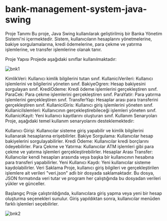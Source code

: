 # bank-management-system-java-swing

Proje Tanımı
Bu proje, Java Swing kullanılarak geliştirilmiş bir Banka Yönetim Sistemi'ni içermektedir. Sistem, kullanıcıların hesaplarını yönetmelerine, bakiye sorgulamalarına, kredi ödemelerine, para çekme ve yatırma işlemlerine, ve transfer işlemlerine olanak tanır.

Proje Yapısı
Projede aşağıdaki sınıflar kullanılmaktadır:

![bnk1](https://github.com/wayolapre/bank-management-system-java-swing/assets/116452877/21412608-a58d-4362-9dbd-058606ab7f04)

KimlikVeri: Kullanıcı kimlik bilgilerini tutan sınıf.
KullaniciVerileri: Kullanıcı işlemlerini ve bilgilerini yöneten sınıf.
BakiyeOgren: Hesap bakiyesini sorgulayan sınıf.
KrediOdeme: Kredi ödeme işlemlerini gerçekleştiren sınıf.
ParaCek: Para çekme işlemlerini gerçekleştiren sınıf.
ParaYatir: Para yatırma işlemlerini gerçekleştiren sınıf.
TransferYap: Hesaplar arası para transferini gerçekleştiren sınıf.
KullaniciGiris: Kullanıcı giriş işlemlerini yöneten sınıf.
KullaniciIslemleri: Kullanıcının gerçekleştirebileceği işlemleri yöneten sınıf.
KullaniciKayit: Yeni kullanıcı kayıtlarını oluşturan sınıf.
Kullanım Senaryoları
Proje, aşağıdaki temel kullanım senaryolarını desteklemektedir:

Kullanıcı Girişi: Kullanıcılar sisteme giriş yapabilir ve kimlik bilgilerini kullanarak hesaplarına erişebilirler.
Bakiye Sorgulama: Kullanıcılar hesap bakiyelerini sorgulayabilirler.
Kredi Ödeme: Kullanıcılar kredi borçlarını ödeyebilirler.
Para Çekme ve Yatırma: Kullanıcılar ATM işlemleri gibi para çekme ve yatırma işlemleri gerçekleştirebilirler.
Hesaplar Arası Transfer: Kullanıcılar kendi hesapları arasında veya başka bir kullanıcının hesabına para transferi yapabilirler.
Yeni Kullanıcı Kaydı: Yeni kullanıcılar sisteme kaydolabilirler.
Veri Saklama
Proje, kullanıcı giriş bilgileri ve gerçekleştirilen işlemlere ait verileri "veri.json" adlı bir dosyada saklamaktadır. Bu dosya, JSON formatında veri tutar ve program her çalıştığında bu dosyadan verileri yükler ve günceller.

Başlangıç
Proje çalıştırıldığında, kullanıcılara giriş yapma veya yeni bir hesap oluşturma seçenekleri sunulur. Giriş yapıldıktan sonra, kullanıcılar menüden farklı işlemleri seçebilirler.



![bnk2](https://github.com/wayolapre/bank-management-system-java-swing/assets/116452877/25f639b6-76d1-40f5-90c0-6c50e91e0705)

